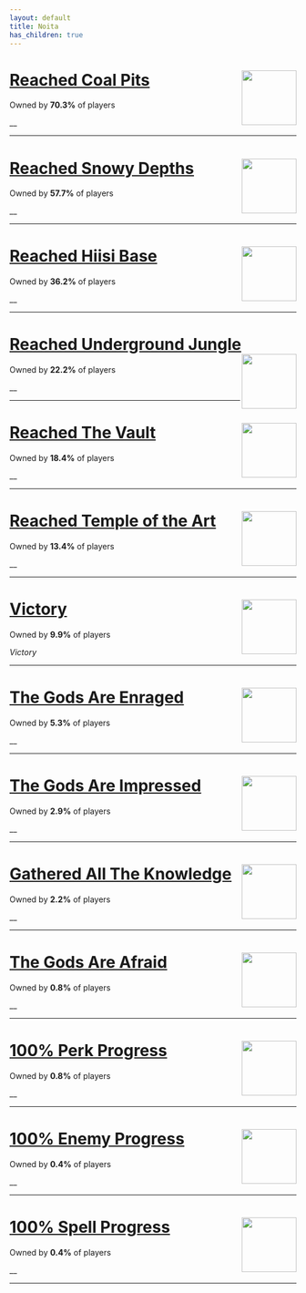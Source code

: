 ```yaml
---
layout: default
title: Noita
has_children: true
---
```


# [Reached Coal Pits](<achievements/Reached Coal Pits.md>) <img align="right" src="https://cdn.cloudflare.steamstatic.com/steamcommunity/public/images/apps/881100/758f9b900906a4dd07fc120aba01daf5e3851045.jpg" width="96" height="96">

Owned by **70.3%** of players

__

---

# [Reached Snowy Depths](<achievements/Reached Snowy Depths.md>) <img align="right" src="https://cdn.cloudflare.steamstatic.com/steamcommunity/public/images/apps/881100/84d2845edbfe01a27b855f235023d7ea5f3e770a.jpg" width="96" height="96">

Owned by **57.7%** of players

__

---

# [Reached Hiisi Base](<achievements/Reached Hiisi Base.md>) <img align="right" src="https://cdn.cloudflare.steamstatic.com/steamcommunity/public/images/apps/881100/c219c3651fcf6dd48c3db6fbbbbd18a39c397697.jpg" width="96" height="96">

Owned by **36.2%** of players

__

---

# [Reached Underground Jungle](<achievements/Reached Underground Jungle.md>) <img align="right" src="https://cdn.cloudflare.steamstatic.com/steamcommunity/public/images/apps/881100/5183ddeee913f877125231433214d75809f2721b.jpg" width="96" height="96">

Owned by **22.2%** of players

__

---

# [Reached The Vault](<achievements/Reached The Vault.md>) <img align="right" src="https://cdn.cloudflare.steamstatic.com/steamcommunity/public/images/apps/881100/7e66ed4b29a19b4fbe2a7ef4f7384aabaad2f57a.jpg" width="96" height="96">

Owned by **18.4%** of players

__

---

# [Reached Temple of the Art](<achievements/Reached Temple of the Art.md>) <img align="right" src="https://cdn.cloudflare.steamstatic.com/steamcommunity/public/images/apps/881100/326dc54c8eb0c61eb48d48bda09bd3fe5c7f3521.jpg" width="96" height="96">

Owned by **13.4%** of players

__

---

# [Victory](<achievements/Victory.md>) <img align="right" src="https://cdn.cloudflare.steamstatic.com/steamcommunity/public/images/apps/881100/0ce1e76c000037efd33d90d20bfa1b8c373b2e3a.jpg" width="96" height="96">

Owned by **9.9%** of players

_Victory_

---

# [The Gods Are Enraged](<achievements/The Gods Are Enraged.md>) <img align="right" src="https://cdn.cloudflare.steamstatic.com/steamcommunity/public/images/apps/881100/1c0696634744b2caceaff11b4de1ab0dcf7ab4a7.jpg" width="96" height="96">

Owned by **5.3%** of players

__

---

# [The Gods Are Impressed](<achievements/The Gods Are Impressed.md>) <img align="right" src="https://cdn.cloudflare.steamstatic.com/steamcommunity/public/images/apps/881100/b9aae70a7f07ca96cb9f531bff48119611e0227d.jpg" width="96" height="96">

Owned by **2.9%** of players

__

---

# [Gathered All The Knowledge](<achievements/Gathered All The Knowledge.md>) <img align="right" src="https://cdn.cloudflare.steamstatic.com/steamcommunity/public/images/apps/881100/c888cdb9375f8dc2a7ef516ddfb7f2822917aecb.jpg" width="96" height="96">

Owned by **2.2%** of players

__

---

# [The Gods Are Afraid](<achievements/The Gods Are Afraid.md>) <img align="right" src="https://cdn.cloudflare.steamstatic.com/steamcommunity/public/images/apps/881100/08794789c5e8c3f1f85e3993fb36a4b49ac29b91.jpg" width="96" height="96">

Owned by **0.8%** of players

__

---

# [100% Perk Progress](<achievements/100% Perk Progress.md>) <img align="right" src="https://cdn.cloudflare.steamstatic.com/steamcommunity/public/images/apps/881100/4a730e833b0b3d1c626ea5036db56e81054b7d7b.jpg" width="96" height="96">

Owned by **0.8%** of players

__

---

# [100% Enemy Progress](<achievements/100% Enemy Progress.md>) <img align="right" src="https://cdn.cloudflare.steamstatic.com/steamcommunity/public/images/apps/881100/18c76ae26e6cb5c0743863e8e31a45b203ce7fa9.jpg" width="96" height="96">

Owned by **0.4%** of players

__

---

# [100% Spell Progress](<achievements/100% Spell Progress.md>) <img align="right" src="https://cdn.cloudflare.steamstatic.com/steamcommunity/public/images/apps/881100/fc37560f3506ab3cfd5e4f5513d6c8c2885a40ec.jpg" width="96" height="96">

Owned by **0.4%** of players

__

---

